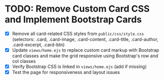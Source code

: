 # TODO: Remove Custom Card CSS and Implement Bootstrap Cards

- [x] Remove all card-related CSS styles from `public/css/style.css` (selectors: .card, .card-image, .card-content, .card-title, .card-author, .card-excerpt, .card-btn)
- [x] Update `views/home.ejs` to replace custom card markup with Bootstrap card classes and make the grid responsive using Bootstrap's row and col classes
- [x] Verify Bootstrap CSS is linked in `views/home.ejs` (add if missing)
- [x] Test the page for responsiveness and layout issues
